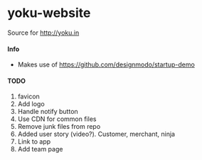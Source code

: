 # yoku-website
Source for http://yoku.in

#### Info
* Makes use of https://github.com/designmodo/startup-demo

#### TODO
1. favicon
2. Add logo
3. Handle notify button
4. Use CDN for common files
5. Remove junk files from repo
6. Added user story (video?). Customer, merchant, ninja
7. Link to app
8. Add team page